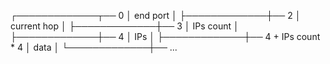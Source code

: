 ┌─────────────┬── 0
│ end port    │ 
├─────────────┼── 2
│ current hop │ 
├─────────────┼── 3
│ IPs count   │
├─────────────┼── 4
│ IPs         │
├─────────────┼── 4 + IPs count * 4
│ data        │
└─────────────┼── ...
